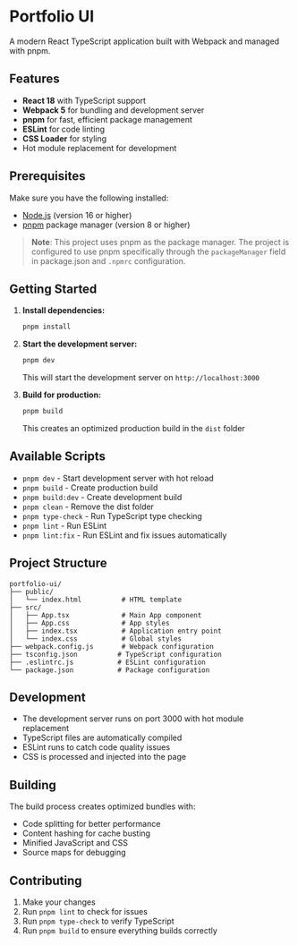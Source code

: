 # Portfolio UI

A modern React TypeScript application built with Webpack and managed with pnpm.

## Features

- **React 18** with TypeScript support
- **Webpack 5** for bundling and development server
- **pnpm** for fast, efficient package management
- **ESLint** for code linting
- **CSS Loader** for styling
- Hot module replacement for development

## Prerequisites

Make sure you have the following installed:

- [Node.js](https://nodejs.org/) (version 16 or higher)
- [pnpm](https://pnpm.io/) package manager (version 8 or higher)

> **Note**: This project uses pnpm as the package manager. The project is configured to use pnpm specifically through the `packageManager` field in package.json and `.npmrc` configuration.

## Getting Started

1. **Install dependencies:**

   ```bash
   pnpm install
   ```

2. **Start the development server:**

   ```bash
   pnpm dev
   ```

   This will start the development server on `http://localhost:3000`

3. **Build for production:**
   ```bash
   pnpm build
   ```
   This creates an optimized production build in the `dist` folder

## Available Scripts

- `pnpm dev` - Start development server with hot reload
- `pnpm build` - Create production build
- `pnpm build:dev` - Create development build
- `pnpm clean` - Remove the dist folder
- `pnpm type-check` - Run TypeScript type checking
- `pnpm lint` - Run ESLint
- `pnpm lint:fix` - Run ESLint and fix issues automatically

## Project Structure

```
portfolio-ui/
├── public/
│   └── index.html          # HTML template
├── src/
│   ├── App.tsx             # Main App component
│   ├── App.css             # App styles
│   ├── index.tsx           # Application entry point
│   └── index.css           # Global styles
├── webpack.config.js       # Webpack configuration
├── tsconfig.json          # TypeScript configuration
├── .eslintrc.js           # ESLint configuration
└── package.json           # Package configuration
```

## Development

- The development server runs on port 3000 with hot module replacement
- TypeScript files are automatically compiled
- ESLint runs to catch code quality issues
- CSS is processed and injected into the page

## Building

The build process creates optimized bundles with:

- Code splitting for better performance
- Content hashing for cache busting
- Minified JavaScript and CSS
- Source maps for debugging

## Contributing

1. Make your changes
2. Run `pnpm lint` to check for issues
3. Run `pnpm type-check` to verify TypeScript
4. Run `pnpm build` to ensure everything builds correctly
